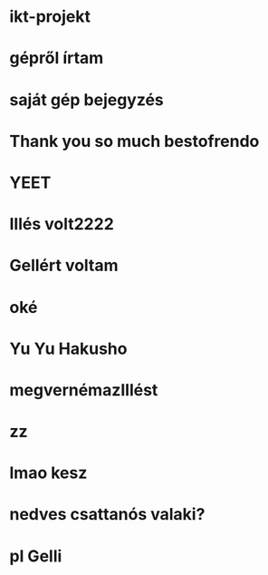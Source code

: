 # ikt-projekt
# gépről írtam
# saját gép bejegyzés
# Thank you so much bestofrendo
# YEET
# Illés volt2222
# Gellért voltam
# oké
# Yu Yu Hakusho
# megvernémazIllést
# zz
# lmao kesz
# nedves csattanós valaki? 
# pl Gelli
